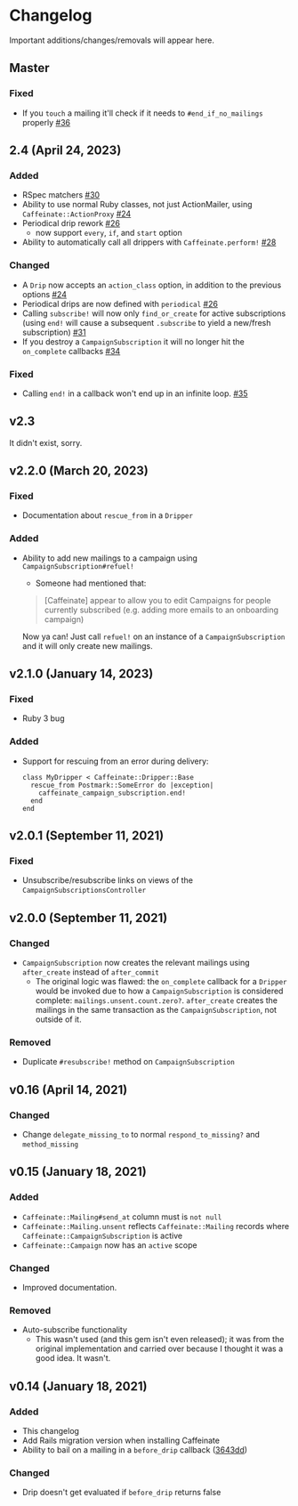 
# Changelog

Important additions/changes/removals will appear here.

## Master 

### Fixed
* If you `touch` a mailing it'll check if it needs to `#end_if_no_mailings` properly [#36](https://github.com/joshmn/caffeinate/pull/36)

## 2.4 (April 24, 2023)

### Added 
* RSpec matchers [#30](https://github.com/joshmn/caffeinate/pull/30)
* Ability to use normal Ruby classes, not just ActionMailer, using `Caffeinate::ActionProxy` [#24](https://github.com/joshmn/caffeinate/pull/24)
* Periodical drip rework [#26](https://github.com/joshmn/caffeinate/pull/26)
  * now support `every`, `if`, and `start` option
* Ability to automatically call all drippers with `Caffeinate.perform!` [#28](https://github.com/joshmn/caffeinate/pull/28)

### Changed
* A `Drip` now accepts an `action_class` option, in addition to the previous options [#24](https://github.com/joshmn/caffeinate/pull/24)
* Periodical drips are now defined with `periodical` [#26](https://github.com/joshmn/caffeinate/pull/26)
* Calling `subscribe!` will now only `find_or_create` for active subscriptions (using `end!` will cause a subsequent `.subscribe` to yield a new/fresh subscription) [#31](https://github.com/joshmn/caffeinate/pull/31)
* If you destroy a `CampaignSubscription` it will no longer hit the `on_complete` callbacks [#34](https://github.com/joshmn/caffeinate/pull/33)

### Fixed 
* Calling `end!` in a callback won't end up in an infinite loop. [#35](https://github.com/joshmn/caffeinate/pull/35)

## v2.3

It didn't exist, sorry.

## v2.2.0 (March 20, 2023)

### Fixed
* Documentation about `rescue_from` in a `Dripper` 

### Added
* Ability to add new mailings to a campaign using `CampaignSubscription#refuel!`
    
    - Someone had mentioned that:
    > [Caffeinate] appear to allow you to edit Campaigns for people currently subscribed (e.g. adding more emails to an onboarding campaign)
  
    Now ya can! Just call `refuel!` on an instance of a `CampaignSubscription` and it will only create new mailings. 

  
## v2.1.0 (January 14, 2023)

### Fixed
* Ruby 3 bug 

### Added
* Support for rescuing from an error during delivery:

    ```
    class MyDripper < Caffeinate::Dripper::Base
      rescue_from Postmark::SomeError do |exception|
        caffeinate_campaign_subscription.end! 
      end
    end 
    ```

## v2.0.1 (September 11, 2021)

### Fixed
* Unsubscribe/resubscribe links on views of the `CampaignSubscriptionsController`

## v2.0.0 (September 11, 2021)

### Changed
* `CampaignSubscription` now creates the relevant mailings using `after_create` instead of `after_commit` 
    - The original logic was flawed: the `on_complete` callback for a `Dripper` would be invoked due to how a
      `CampaignSubscription` is considered complete: `mailings.unsent.count.zero?`. `after_create` creates the mailings 
      in the same transaction as the `CampaignSubscription`, not outside of it.
      
### Removed
* Duplicate `#resubscribe!` method on `CampaignSubscription`

## v0.16 (April 14, 2021)

### Changed
* Change `delegate_missing_to` to normal `respond_to_missing?` and `method_missing`

## v0.15 (January 18, 2021)

### Added
* `Caffeinate::Mailing#send_at` column must is `not null`
* `Caffeinate::Mailing.unsent` reflects `Caffeinate::Mailing` records where `Caffeinate::CampaignSubscription` is active
* `Caffeinate::Campaign` now has an `active` scope 

### Changed
* Improved documentation.

### Removed
* Auto-subscribe functionality
    - This wasn't used (and this gem isn't even released); it was from the original implementation and carried over because
      I thought it was a good idea. It wasn't.

## v0.14 (January 18, 2021)

### Added
* This changelog
* Add Rails migration version when installing Caffeinate
* Ability to bail on a mailing in a `before_drip` callback ([3643dd](https://github.com/joshmn/caffeinate/commit/3643ddb6bd6d7456767ab9ec74f6e3a3d6c7ec5d#diff-c799b6345442d9f2975dee1b944b945d491174e7f39f3440d2c48b5ba4d31825))

### Changed
* Drip doesn't get evaluated if `before_drip` returns false 
